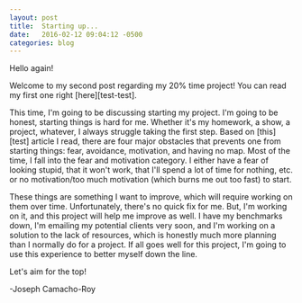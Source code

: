 ```yaml
---
layout: post
title:  Starting up...
date:   2016-02-12 09:04:12 -0500
categories: blog
---
```

<p>Hello again!</p>

<p>Welcome to my second post regarding my 20% time project! You can read my first one right [here][test-test].</p>

<p>This time, I'm going to be discussing starting my project. I'm going to be honest, starting things is hard for me. Whether it's my homework, a show, a project, whatever, I always struggle taking the first step. Based on [this][test] article I read, there are four major obstacles that prevents one from starting things: fear, avoidance, motivation, and having no map. Most of the time, I fall into the fear and motivation category. I either have a fear of looking stupid, that it won't work, that I'll spend a lot of time for nothing, etc. or no motivation/too much motivation (which burns me out too fast) to start.</p>

<p>These things are something I want to improve, which will require working on them over time. Unfortunately, there's no quick fix for me. But, I'm working on it, and this project will help me improve as well. I have my benchmarks down, I'm emailing my potential clients very soon, and I'm working on a solution to the lack of resources, which is honestly much more planning than I normally do for a project. If all goes well for this project, I'm going to use this experience to better myself down the line.</p>

<p>Let's aim for the top!</p>

<p>-Joseph Camacho-Roy</p>

[test-test]: http://narumikazuko.github.io/blog/2016/02/05/introductory-post.html
[test]:      https://gigaom.com/2010/06/17/4-obstacles-to-starting-and-completing-challenging-projects/
